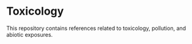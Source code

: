# Toxicology
This repository contains references related to toxicology, pollution, and abiotic exposures. 
